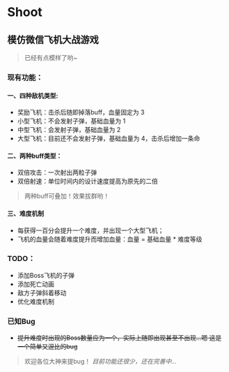 # Shoot
## 模仿微信飞机大战游戏

>已经有点模样了哟~

### 现有功能： ###
#### 一、四种敌机类型: ####
- 奖励飞机：击杀后随即掉落buff，血量固定为 3
- 小型飞机：不会发射子弹，基础血量为 1
- 中型飞机：会发射子弹，基础血量为 2
- 大型飞机：目前还不会发射子弹，基础血量为 4，击杀后增加一条命

#### 二、两种buff类型： ####
- 双倍攻击：一次射出两粒子弹
- 双倍射速：单位时间内的设计速度提高为原先的二倍
>两种buff可叠加！效果拔群哟！

#### 三、难度机制 ####
- 每获得一百分会提升一个难度，并出现一个大型飞机；
- 飞机的血量会随着难度提升而增加血量：血量 = 基础血量 * 难度等级

### TODO： ###
- 添加Boss飞机的子弹
- 添加死亡动画
- 敌方子弹斜着移动
- 优化难度机制

### 已知Bug ###
- ~~提升难度时出现的Boss数量应为一个，实际上随即出现甚至不出现...嗯 这是一个简单又逗比的bug~~

>欢迎各位大神来提bug！
*目前功能还很少，还在完善中...*

